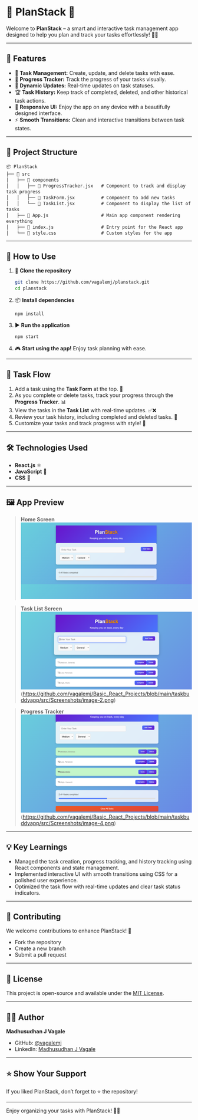 # 🎉 **PlanStack** 🎉

Welcome to **PlanStack** – a smart and interactive task management app designed to help you plan and track your tasks effortlessly! 🎯💼

---

## 🚀 **Features**

- 🌟 **Task Management:** Create, update, and delete tasks with ease.
- 📅 **Progress Tracker:** Track the progress of your tasks visually.
- 🔄 **Dynamic Updates:** Real-time updates on task statuses.
- 🏆 **Task History:** Keep track of completed, deleted, and other historical task actions.
- 🎨 **Responsive UI:** Enjoy the app on any device with a beautifully designed interface.
- ⚡ **Smooth Transitions:** Clean and interactive transitions between task states.

---

## 📂 **Project Structure**

```
📦 PlanStack
├── 📂 src
│   ├── 📂 components
│   │   ├── 📄 ProgressTracker.jsx   # Component to track and display task progress
│   │   ├── 📄 TaskForm.jsx          # Component to add new tasks
│   │   └── 📄 TaskList.jsx          # Component to display the list of tasks
│   ├── 📄 App.js                    # Main app component rendering everything
│   ├── 📄 index.js                  # Entry point for the React app
│   └── 📄 style.css                 # Custom styles for the app
```

---

## 📜 **How to Use**

1. 🔧 **Clone the repository**  
   ```bash
   git clone https://github.com/vagalemj/planstack.git
   cd planstack
   ```

2. 📦 **Install dependencies**  
   ```bash
   npm install
   ```

3. ▶️ **Run the application**  
   ```bash
   npm start
   ```

4. 🎮 **Start using the app!** Enjoy task planning with ease.

---

## 🌟 **Task Flow**

1. Add a task using the **Task Form** at the top. 📝
2. As you complete or delete tasks, track your progress through the **Progress Tracker**. 📊
3. View the tasks in the **Task List** with real-time updates. ✅❌
4. Review your task history, including completed and deleted tasks. 📜
5. Customize your tasks and track progress with style! 🎨

---

## 🛠️ **Technologies Used**

- **React.js** ⚛️
- **JavaScript** 📜
- **CSS** 🎨

---

## 🖼️ **App Preview**

> **Home Screen**  
![Home Screen](https://github.com/vagalemj/Basic_React_Projects/blob/main/taskbuddyapp/src/Screenshots/image.png)

> **Task List Screen**  
![Task List Screen](https://github.com/vagalemj/Basic_React_Projects/blob/main/taskbuddyapp/src/Screenshots/image-1.png)(https://github.com/vagalemj/Basic_React_Projects/blob/main/taskbuddyapp/src/Screenshots/image-2.png)

> **Progress Tracker**  
![Progress Tracker](https://github.com/vagalemj/Basic_React_Projects/blob/main/taskbuddyapp/src/Screenshots/image-3.png)(https://github.com/vagalemj/Basic_React_Projects/blob/main/taskbuddyapp/src/Screenshots/image-4.png)

---

## 💡 **Key Learnings**

- Managed the task creation, progress tracking, and history tracking using React components and state management.
- Implemented interactive UI with smooth transitions using CSS for a polished user experience.
- Optimized the task flow with real-time updates and clear task status indicators.

---

## 🤝 **Contributing**

We welcome contributions to enhance PlanStack! 🙌  
- Fork the repository  
- Create a new branch  
- Submit a pull request  

---

## 📝 **License**

This project is open-source and available under the [MIT License](LICENSE).

---

## 👨‍💻 **Author**

**Madhusudhan J Vagale**  
- GitHub: [@vagalemj](https://github.com/vagalemj)  
- LinkedIn: [Madhusudhan J Vagale](https://linkedin.com/in/mjvagale)

---

## ⭐ **Show Your Support**

If you liked PlanStack, don’t forget to ⭐ the repository!

---

Enjoy organizing your tasks with PlanStack! 🎉📅